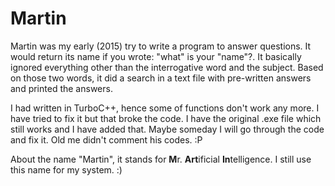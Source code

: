 # Martin

Martin was my early (2015) try to write a program to answer questions. It would return its name if you wrote: "what" is your "name"?.
It basically ignored everything other than the interrogative word and the subject. Based on those two words, it did a search in a text file with pre-written answers and printed the answers.

I had written in TurboC++, hence some of functions don't work any more. I have tried to fix it but that broke the code. I have the original .exe file which still works and I have added that. Maybe someday I will go through the code and fix it. Old me didn't comment his codes. :P 

About the name "Martin", it stands for **M**r. **Art**ificial **In**telligence. I still use this name for my system. :)
